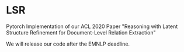 # LSR
Pytorch Implementation of our ACL 2020 Paper  "Reasoning with Latent Structure Refinement for Document-Level Relation Extraction"

We will release our code after the EMNLP deadline.
